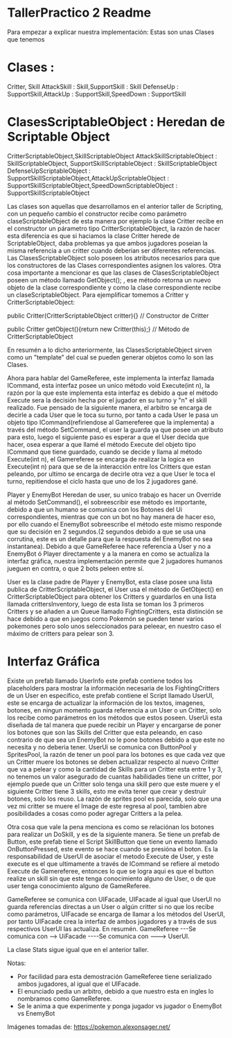 # TallerPractico 2 Readme

Para empezar a explicar nuestra implementación: Estas son unas Clases que tenemos 

# Clases  : 
Critter, Skill
AttackSkill : Skill,SupportSkill : Skill
DefenseUp : SupportSkill,AttackUp : SupportSkill,SpeedDown : SupportSkill
# ClasesScriptableObject : Heredan de Scriptable Object
CritterScriptableObject,SkillScriptableObject
AttackSkillScriptableObject : SkillScriptableObject, SupportSkillScriptableObject : SkillScriptableObject
DefenseUpScriptableObject : SupportSkillScriptableObject,AttackUpScriptableObject : SupportSkillScriptableObject,SpeedDownScriptableObject : SupportSkillScriptableObject

Las clases son aquellas que desarrollamos en el anterior taller de Scripting, con un pequeño cambio el constructor recibe como parámetro claseScriptableObject de esta manera por ejemplo la clase Critter recibe en el constructor un párametro tipo CritterScriptableObject, la razón de hacer esta diferencia es que si haciamos la clase Critter herede de ScriptableObject, daba problemas ya que ambos jugadores poseian la misma referencia a un critter cuando deberian ser diferentes referencias. Las ClasesScriptableObject solo poseen los atributos necesarios para que los constructores de las Clases correspondientes asignen los valores. Otra cosa importante a mencionar es que las clases de ClasesScriptableObject poseen un método llamado GetObject(); , ese método retorna un nuevo objeto de la clase correspondiente y como la clase correspondiente recibe un claseScriptableObject. 
Para ejemplificar tomemos a Critter y CritterScriptableObject:

 public Critter(CritterScriptableObject critter){} // Constructor de Critter
 
 public Critter getObject(){return new Critter(this);} // Método de CritterScriptableObject
 
 En resumén a lo dicho anteriormente, las ClasesScriptableObject sirven como un "template" del cual se pueden generar objetos como lo son las Clases.
 
 Ahora para hablar del GameReferee, este implementa la interfaz llamada ICommand, esta interfaz posee un unico método void Execute(int n), la razón por la que este implementa esta interfaz es debido a que el método Execute sera la decisión hecha por el jugador en su turno y "n" el skill realizado. Fue pensado de la siguiente manera, el arbitro se encarga de decirle a cada User que le toca su turno, por tanto a cada User le pasa un objeto tipo ICommand(refiriendose al Gamereferee que la implementa) a través del método SetCommand, el user la guarda ya que posee un atributo para esto, luego el siguiente paso es esperar a que el User decida que hacer, osea esperar a que llamé el método Execute del objeto tipo ICommand que tiene guardado, cuando se decide y llama al método Execute(int n), el Gamereferee se encarga de realizar la logica en Execute(int n) para que se de la interacción entre los Critters que estan peleando, por ultimo se encarga de decirle otra vez a que User le toca el turno, repitiendose el ciclo hasta que uno de los 2 jugadores gané.
 
Player y EnemyBot Heredan de user, su unico trabajo es hacer un Override al método SetCommand(), el sobreescribir ese método es importante, debido a que un humano se comunica con los Botones del Ui correspondientes, mientras que con un bot no hay manera de hacer eso, por ello cuando el EnemyBot sobreescribe el método este mismo responde que su decisión en 2 segundos.(2 segundos debido a que se usa una corrutina, este es un detalle para que la respuesta del EnemyBot no sea instantanea). Debido a que GameReferee hace referencia a User y no a EnemyBot ó Player directamente y a la manera en como se actualiza la interfaz gráfica, nuestra implementación permite que 2 jugadores humanos jueguen en contra, o que 2 bots peleen entre sí. 

User es la clase padre de Player y EnemyBot, esta clase posee una lista publica de CritterScriptableObject, el User usa el método de GetObject() en CritterScriptableObject para obtener los Critters y guardarlos en una lista llamada crittersInventory, luego de esta lista se toman los 3 primeros Critters y se añaden a un Queue llamado FightingCritters, esta distinción se hace debido a que en juegos como Pokemón se pueden tener varios pokemones pero solo unos seleccionados para peleear, en nuestro caso el máximo de critters para pelear son 3.

# Interfaz Gráfica
Existe un prefab llamado UserInfo este prefab contiene todos los placeholders para mostrar la información necesaria de los FightingCritters de un User en especifico, este prefab contiene el Script llamado UserUI, este se encarga de actualizar la información de los textos, imagenes, botones, en ningun momento guarda referencia a un User o un  Critter, solo los recibe como parámetros en los métodos que estos poseen. UserUi esta diseñada de tal manera que puede recibir un Player y encargarse de poner los botones que son las Skills del Critter que esta peleando, en caso contrario de que sea un EnemyBot no le pone botones debido a que este no necesita y no deberia tener. UserUi se comunica con ButtonPool y SpritesPool, la razón de tener un pool para los botones es que cada vez que un Critter muere los botones se deben actualizar respecto al nuevo Critter que va a pelear y como la cantidad de Skills para un Critter esta entre 1 y 3, no tenemos un valor asegurado de cuantas habilidades tiene un critter, por ejemplo puede que un Critter solo tenga una skill pero que este muere y el siguiente Critter tiene 3 skills, esto me evita tener que crear y destruir botones, solo los reuso. La razón de sprites pool es parecida, solo que una vez mi critter se muere el Image de este regresa al pool, tambien abre posibilidades a cosas como poder agregar Critters a la pelea. 

Otra cosa que vale la pena menciona es como se relaciónan los botones para realizar un DoSkill, y es de la siguiente manera. Se tiene un prefab de Button, este prefab tiene el Script SkillButton que tiene un evento llamado OnButtonPressed<int>, este evento se hace cuando se presióna el boton. Es la responsabilidad de UserUI de asociar el metodo Execute de User, y este execute es el que ultimamente a través de ICommand se refiere al metodo Execute de Gamereferee, entonces lo que se logra aqui es que el button realize un skill sin que este tenga conocimiento alguno de User, o de que user tenga conocimiento alguno de GameReferee.
  
 GameReferee se comunica con UIFacade, UIFacade al igual que UserUI no guarda referencias directas a un User o algún critter si no que los recibe como parámetros, UIFacade se encarga de llamar a los métodos del UserUI, por tanto UIFacade crea la interfaz de ambos jugadores y a través de sus respectivos UserUI las actualiza. En resumén.
 GameReferee ---Se comunica con --> UiFacade ----Se comunica con ---> UserUI.
 
 La clase Stats sigue igual que en el anterior taller.
 
 Notas: 
 * Por facilidad para esta demostración GameReferee tiene serializado ambos jugadores, al igual que el UIFacade.
 * El enunciado pedia un arbitro, debido a que nuestro esta en ingles lo nombramos como GameReferee.
 * Se le anima a que experimente y ponga jugador vs jugador o EnemyBot vs EnemyBot
 
 Imágenes tomadas de: https://pokemon.alexonsager.net/
